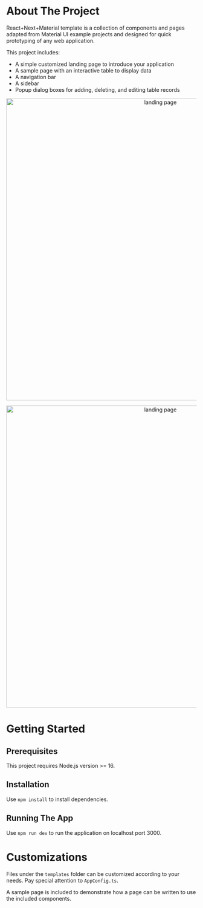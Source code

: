 # About The Project
React+Next+Material template is a collection of components and pages adapted from Material UI example projects and designed for quick prototyping of any web application. 

This project includes: 

- A simple customized landing page to introduce your application
- A sample page with an interactive table to display data
- A navigation bar
- A sidebar
- Popup dialog boxes for adding, deleting, and editing table records

<p align="center">
<img width="800" alt="landing page" src="https://github.com/nalithephavong/next_mui_template/assets/54182038/49482986-7f98-4b6f-8da3-1938f8dcd4da">
</p>

<p align="center">
<img width="800" alt="landing page" src="https://github.com/nalithephavong/next_mui_template/assets/54182038/c8ce952b-2240-4916-b2ef-c9b074cf5372">
</p>

# Getting Started

## Prerequisites
This project requires Node.js version >= 16.

## Installation
Use ```npm install``` to install dependencies.

## Running The App
Use ```npm run dev``` to run the application on localhost port 3000.

# Customizations
Files under the `templates` folder can be customized according to your needs. Pay special attention to `AppConfig.ts`.

A sample page is included to demonstrate how a page can be written to use the included components.

